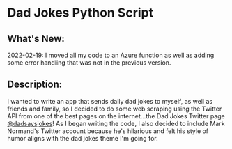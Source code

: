 # Dad Jokes Python Script

## What's New:
2022-02-19: I moved all my code to an Azure function as well as adding some error handling that was not in the previous version.

## Description:
I wanted to write an app that sends daily dad jokes to myself, as well as friends and family, so I decided to do some web scraping using the Twitter API from one of the best pages on the internet...the Dad Jokes Twitter page [@dadsaysjokes](https://twitter.com/Dadsaysjokes)! As I began writing the code, I also decided to include Mark Normand's Twitter account because he's hilarious and felt his style of humor aligns with the dad jokes theme I'm going for.